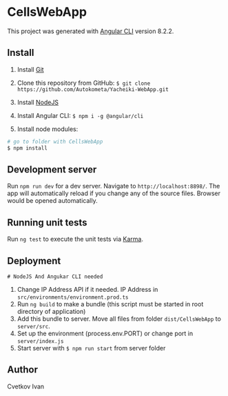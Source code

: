 # CellsWebApp

This project was generated with [Angular CLI](https://github.com/angular/angular-cli) version 8.2.2.

## Install

1. Install [Git](https://git-scm.com/downloads)

2. Clone this repository from GitHub:
`$ git clone https://github.com/Autokometa/Yacheiki-WebApp.git`

3. Install [NodeJS](https://nodejs.org/en/)

4. Install Angular CLI:
`$ npm i -g @angular/cli`

5. Install node modules:
```bash
# go to folder with CellsWebApp
$ npm install
```

## Development server

Run `npm run dev` for a dev server. Navigate to `http://localhost:8898/`. The app will automatically reload if you change any of the source files. Browser would be opened automatically.

## Running unit tests

Run `ng test` to execute the unit tests via [Karma](https://karma-runner.github.io).

## Deployment

`# NodeJS And Angukar CLI needed`

1) Change IP Address API if it needed. IP Address in `src/environments/environment.prod.ts`
2) Run `ng build` to make a bundle (this script must be started in root directory of application)
3) Add this bundle to server. Move all files from folder `dist/CellsWebApp` to `server/src`.
4) Set up the environment (process.env.PORT) or change port in `server/index.js`
5) Start server with `$ npm run start` from server folder

## Author

Cvetkov Ivan
